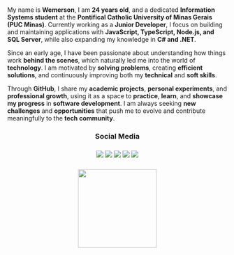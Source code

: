 ###

<p align="left">
My name is <strong>Wemerson</strong>, I am <strong>24 years old</strong>, and a dedicated <strong>Information Systems student</strong> at the <strong>Pontifical Catholic University of Minas Gerais (PUC Minas)</strong>. Currently working as a <strong>Junior Developer</strong>, I focus on building and maintaining applications with <strong>JavaScript, TypeScript, Node.js, and SQL Server</strong>, while also expanding my knowledge in <strong>C# and .NET</strong>.
</p>

<p align="left">
Since an early age, I have been passionate about understanding how things work <strong>behind the scenes</strong>, which naturally led me into the world of <strong>technology</strong>. I am motivated by <strong>solving problems</strong>, creating <strong>efficient solutions</strong>, and continuously improving both my <strong>technical</strong> and <strong>soft skills</strong>.
</p>

<p align="left">
Through <strong>GitHub</strong>, I share my <strong>academic projects</strong>, <strong>personal experiments</strong>, and <strong>professional growth</strong>, using it as a space to <strong>practice</strong>, <strong>learn</strong>, and <strong>showcase my progress</strong> in <strong>software development</strong>. I am always seeking <strong>new challenges</strong> and <strong>opportunities</strong> that push me to evolve and contribute meaningfully to the <strong>tech community</strong>.
</p>

###

### <h3 align="center">Social Media</h3>

<h3 align="center">
<a href="https://instagram.com/wmsalves" target="_blank"><img src="https://img.shields.io/badge/-Instagram-%23E4405F?style=for-the-badge&logo=instagram&logoColor=white" target="_blank"></a>
<a href="https://www.linkedin.com/in/wmsalves" target="_blank"><img src="https://img.shields.io/badge/-LinkedIn-%230077B5?style=for-the-badge&logo=linkedin&logoColor=white" target="_blank"></a>
<a href = "mailto:wemersoncontas22@gmail.com"><img src="https://img.shields.io/badge/-Gmail-%23333?style=for-the-badge&logo=gmail&logoColor=white" target="_blank"></a>
<a href="https://www.twitch.tv/veidoidogaming" target="_blank"><img src="https://img.shields.io/badge/Twitch-9146FF?style=for-the-badge&logo=twitch&logoColor=white" target="_blank"></a> 
<a href="https://steamcommunity.com/id/wdsvei/" target="_blank"><img src="https://img.shields.io/badge/Steam-000000?style=for-the-badge&logo=steam&logoColor=white" target="_blank"></a>
</h3>


###

<div align="center">
 <a href="https://github.com/wmsalves">
    <img height="180em" src="https://github-readme-stats.vercel.app/api/top-langs/?username=wmsalves&theme=midnight-purple&show_icons=true&hide_border=false&layout=compact"/>
 </a>
</div>

###
<!---<width=100% src="https://capsule-render.vercel.app/api?type=waving&color=#240132&height=200&section=footer"/> -->


<!---<picture>
  <source media="(prefers-color-scheme: dark)" srcset="https://raw.githubusercontent.com/wmsalves/wmsalves/output/pacman-contribution-graph-dark.svg">
  <source media="(prefers-color-scheme: light)" srcset="https://raw.githubusercontent.com/wmsalves/wmsalves/output/pacman-contribution-graph.svg">
  <img alt="pacman contribution graph" src="https://raw.githubusercontent.com/wmsalves/wmsalves/output/pacman-contribution-graph.svg">
</picture>-->
